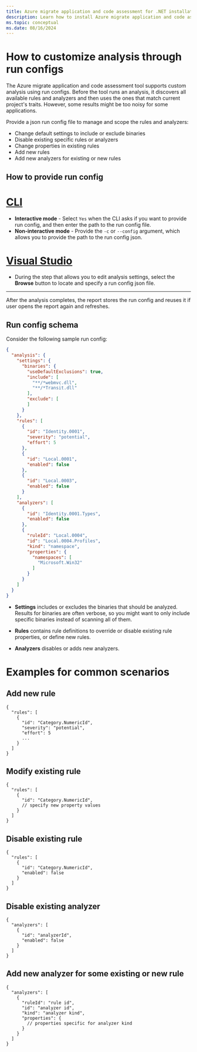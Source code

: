 ```yaml
---
title: Azure migrate application and code assessment for .NET installation
description: Learn how to install Azure migrate application and code assessment for .NET
ms.topic: conceptual
ms.date: 08/16/2024
---
```


# How to customize analysis through run configs

The Azure migrate application and code assessment tool supports custom analysis using run configs. Before the tool runs an analysis, it discovers all available rules and analyzers and then uses the ones that match current project's traits. However, some results might be too noisy for some applications.

Provide a json run config file to manage and scope the rules and analyzers:

- Change default settings to include or exclude binaries  
- Disable existing specific rules or analyzers  
- Change properties in existing rules
- Add new rules  
- Add new analyzers for existing or new rules  

## How to provide run config

# [CLI](#tab/cli)

- **Interactive mode** - Select `Yes` when the CLI asks if you want to provide run config, and then enter the path to the run config file.
- **Non-interactive mode** - Provide the `-c` or `--config` argument, which allows you to provide the path to the run config json.

# [Visual Studio](#tab/visual-studio)

- During the step that allows you to edit analysis settings, select the **Browse** button to locate and specify a run config json file.

---

After the analysis completes, the report stores the run config and reuses it if user opens the report again and refreshes.

## Run config schema

Consider the following sample run config:

```json
{
  "analysis": {
    "settings": {
      "binaries": {
        "useDefaultExclusions": true,
        "include": [
          "**/*webmvc.dll",
          "**/*Transit.dll"
        ],
        "exclude": [
        ]
      }
    },
    "rules": [
      {
        "id": "Identity.0001",
        "severity": "potential",
        "effort": 5
      },
      {
        "id": "Local.0001",
        "enabled": false
      },
      {
        "id": "Local.0003",
        "enabled": false
      }
    ],
    "analyzers": [
      {
        "id": "Identity.0001.Types",
        "enabled": false
      },
      {
        "ruleId": "Local.0004",
        "id": "Local.0004.Profiles",
        "kind": "namespace",
        "properties": {
          "namespaces": [
            "Microsoft.Win32"
          ]
        }
      }
    ]
  }
}
```

- **Settings** includes or excludes the binaries that should be analyzed. Results for binaries are often verbose, so you might want to only include specific binaries instead of scanning all of them.

- **Rules** contains rule definitions to override or disable existing rule properties, or define new rules.

- **Analyzers** disables or adds new analyzers.

# Examples for common scenarios

## Add new rule

```
{
  "rules": [
    {
      "id": "Category.NumericId",
      "severity": "potential",
      "effort": 5
      ...
    }
  ]
}
```

## Modify existing rule

```
{
  "rules": [
    {
      "id": "Category.NumericId",
      // specify new property values
    }
  ]
}
```

## Disable existing rule

```
{
  "rules": [
    {
      "id": "Category.NumericId",
      "enabled": false
    }
  ]
}
```

## Disable existing analyzer

```
{
  "analyzers": [
    {
      "id": "analyzerId",
      "enabled": false
    }
  ]
}
```

## Add new analyzer for some existing or new rule

```
{
  "analyzers": [
    {
      "ruleId": "rule id",
      "id": "analyzer id",
      "kind": "analyzer kind",
      "properties": {
        // properties specific for analyzer kind
      }
    }
  ]
}
```
